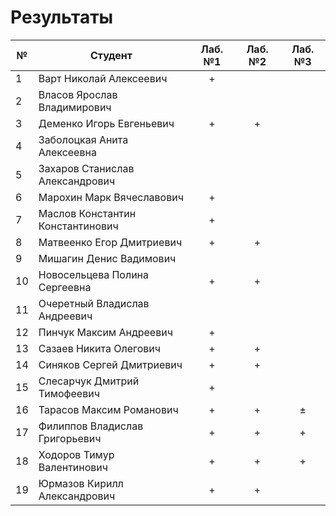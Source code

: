 # Результаты

| №   | Студент                          | Лаб. №1 | Лаб. №2 | Лаб. №3 |
| --- | -------------------------------- | :-----: | :-----: | :-----: |
| 1   | Варт Николай Алексеевич          |    +    |         |         |
| 2   | Власов Ярослав Владимирович      |         |         |         |
| 3   | Деменко Игорь Евгеньевич         |    +    |    +    |         |
| 4   | Заболоцкая Анита Алексеевна      |         |         |         |
| 5   | Захаров Станислав Александрович  |         |         |         |
| 6   | Марохин Марк Вячеславович        |    +    |         |         |
| 7   | Маслов Константин Константинович |    +    |         |         |
| 8   | Матвеенко Егор Дмитриевич        |    +    |    +    |         |
| 9   | Мишагин Денис Вадимович          |         |         |         |
| 10  | Новосельцева Полина Сергеевна    |    +    |    +    |         |
| 11  | Очеретный Владислав Андреевич    |         |         |         |
| 12  | Пинчук Максим Андреевич          |    +    |         |         |
| 13  | Сазаев Никита Олегович           |    +    |    +    |         |
| 14  | Синяков Сергей Дмитриевич        |    +    |    +    |         |
| 15  | Слесарчук Дмитрий Тимофеевич     |    +    |         |         |
| 16  | Тарасов Максим Романович         |    +    |    +    |    ±    |
| 17  | Филиппов Владислав Григорьевич   |    +    |    +    |    +    |
| 18  | Ходоров Тимур Валентинович       |    +    |    +    |    +    |
| 19  | Юрмазов Кирилл Александрович     |    +    |    +    |         |
